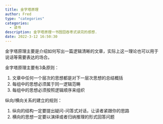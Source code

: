 ```yaml
---
title: 金字塔原理
author: Fred
type: "categories"
categories:
  - 读书
description: 金字塔原理一书囫囵吞枣式读完的感想.
date: 2022-3-12 16:50:30
---
```

金字塔原理主要是介绍如何写出一篇逻辑清晰的文章，实际上这一理论也可以用于说话等需要表达的场合。

金字塔原理主要有3条原则：

1. 文章中任何一个层次的思想都是对下一层次思想的总结概括
2. 每组中的思想必须属于同一逻辑范畴
3. 每组中的思想必须按照逻辑顺序来组织

纵向/横向关系的建立的规则：

1. 纵向的结构一定要提出疑问-问答式对话，让读者紧跟你的思路
2. 横向的思想一定要以演绎或者归纳推理的形式回答问题

